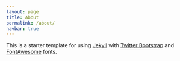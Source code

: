 ```yaml
---
layout: page
title: About
permalink: /about/
navbar: true
---
```

This is a starter template for using [Jekyll][jekyll] with [Twitter Bootstrap][twbs] and [FontAwesome] fonts.


[gh-pages]: https://pages.github.com/ "Serve your docs via Github" 
[jekyll]: http://jekyllrb.com "Blog-aware static site generator"
[twbs]: http://getbootstrap.com "Twitter Bootstrap"
[FontAwesome]: http://fontawesome.io "FontAwesome -- great icons for the web"


